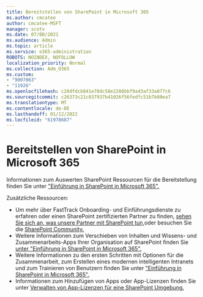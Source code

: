 ```yaml
---
title: Bereitstellen von SharePoint in Microsoft 365
ms.author: cmcatee
author: cmcatee-MSFT
manager: scotv
ms.date: 07/08/2021
ms.audience: Admin
ms.topic: article
ms.service: o365-administration
ROBOTS: NOINDEX, NOFOLLOW
localization_priority: Normal
ms.collection: Adm_O365
ms.custom:
- "9007063"
- "11926"
ms.openlocfilehash: c28dfdcb841e70dc58e2286bbf9a43af33a877c6
ms.sourcegitcommit: c26373c21c837937b41026f56fedfc51b7b80ea7
ms.translationtype: MT
ms.contentlocale: de-DE
ms.lasthandoff: 01/12/2022
ms.locfileid: "61978687"
---
```

# <a name="deploy-sharepoint-in-microsoft-365"></a>Bereitstellen von SharePoint in Microsoft 365

Informationen zum Auswerten SharePoint Ressourcen für die Bereitstellung finden Sie unter ["Einführung in SharePoint in Microsoft 365".](https://docs.microsoft.com/sharepoint/introduction) 

Zusätzliche Ressourcen: 

- Um mehr über FastTrack Onboarding- und Einführungsdienste zu erfahren oder einen SharePoint zertifizierten Partner zu finden, [sehen Sie sich an, was unsere Partner mit SharePoint tun,](https://docs.microsoft.com/microsoft-365/sharepoint/sharepoint-partners-sharepoint-support)oder besuchen Sie die [SharePoint Community.](https://techcommunity.microsoft.com/t5/sharepoint/ct-p/SharePoint) 
- Weitere Informationen zum Verschieben von Inhalten und Wissens- und Zusammenarbeits-Apps Ihrer Organisation auf SharePoint finden Sie [unter "Einführung in SharePoint in Microsoft 365".](https://docs.microsoft.com/sharepoint/introduction#migration) 
- Weitere Informationen zu den ersten Schritten mit Optionen für die Zusammenarbeit, zum Erstellen eines modernen intelligenten Intranets und zum Trainieren von Benutzern finden Sie unter ["Einführung in SharePoint in Microsoft 365".](https://docs.microsoft.com/sharepoint/introduction#collaboration) 
- Informationen zum Hinzufügen von Apps oder App-Lizenzen finden Sie unter [Verwalten von App-Lizenzen für eine SharePoint Umgebung.](https://docs.microsoft.com/sharepoint/manage-app-licenses) 


